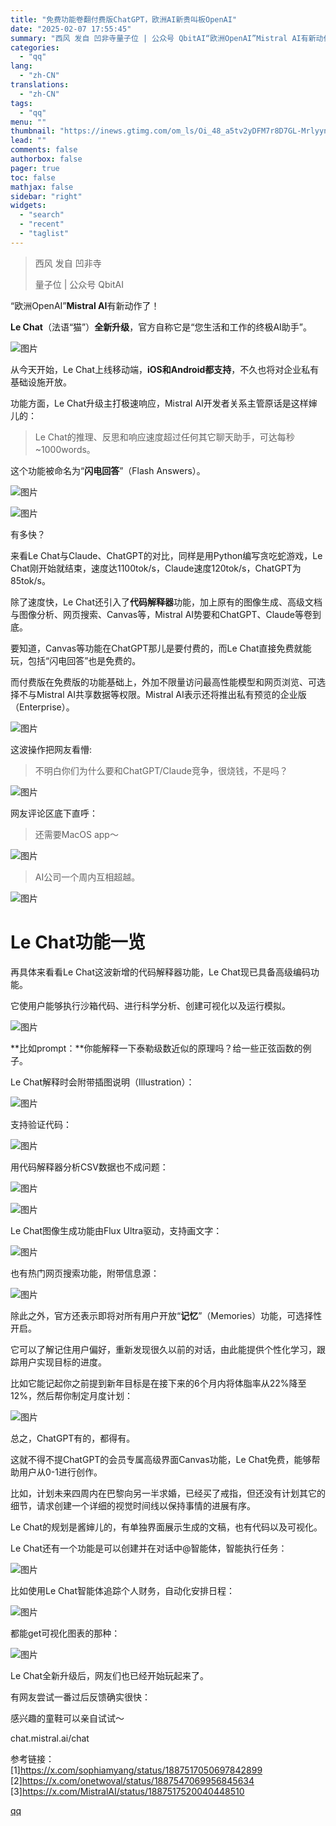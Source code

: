 ```yaml
---
title: "免费功能卷翻付费版ChatGPT，欧洲AI新贵叫板OpenAI"
date: "2025-02-07 17:55:45"
summary: "西风 发自 凹非寺量子位 | 公众号 QbitAI“欧洲OpenAI”Mistral AI有新动作了..."
categories:
  - "qq"
lang:
  - "zh-CN"
translations:
  - "zh-CN"
tags:
  - "qq"
menu: ""
thumbnail: "https://inews.gtimg.com/om_ls/Oi_48_a5tv2yDFM7r8D7GL-MrlyynVRzi8hpJ2FOk06_YAA_640360/0"
lead: ""
comments: false
authorbox: false
pager: true
toc: false
mathjax: false
sidebar: "right"
widgets:
  - "search"
  - "recent"
  - "taglist"
---
```


> 西风 发自 凹非寺
> 
> 量子位 | 公众号 QbitAI

“欧洲OpenAI”**Mistral AI**有新动作了！

**Le Chat**（法语“猫”）**全新升级**，官方自称它是“您生活和工作的终极AI助手”。

![图片](https://inews.gtimg.com/news_bt/OJJqpI3UIUSWmxVMG4WbPkyyLF8WrhgTnCBQdlbBPTGHUAA/641)

从今天开始，Le Chat上线移动端，**iOS和Android都支持**，不久也将对企业私有基础设施开放。

功能方面，Le Chat升级主打极速响应，Mistral AI开发者关系主管原话是这样婶儿的：

> Le Chat的推理、反思和响应速度超过任何其它聊天助手，可达每秒~1000words。

这个功能被命名为“**闪电回答**”（Flash Answers）。

![图片](https://inews.gtimg.com/news_bt/Oo58BatMJJCKn8v0CTcG0KokafpKEGUtCy9L0CTTz7eboAA/641)

![图片](https://inews.gtimg.com/news_bt/OdkVjxJqAmkwCMQ47yh943TasMzkMMFBi3auZG6zfN7C0AA/641)

有多快？

来看Le Chat与Claude、ChatGPT的对比，同样是用Python编写贪吃蛇游戏，Le Chat刚开始就结束，速度达1100tok/s，Claude速度120tok/s，ChatGPT为85tok/s。

除了速度快，Le Chat还引入了**代码解释器**功能，加上原有的图像生成、高级文档与图像分析、网页搜索、Canvas等，Mistral AI势要和ChatGPT、Claude等卷到底。

要知道，Canvas等功能在ChatGPT那儿是要付费的，而Le Chat直接免费就能玩，包括“闪电回答”也是免费的。

而付费版在免费版的功能基础上，外加不限量访问最高性能模型和网页浏览、可选择不与Mistral AI共享数据等权限。Mistral AI表示还将推出私有预览的企业版（Enterprise）。

![图片](https://inews.gtimg.com/news_bt/OxzSKOHoMp2tHhdBY2aHRIk96QlYh2OHQB6AeMQCPd--MAA/641)

这波操作把网友看懵:

> 不明白你们为什么要和ChatGPT/Claude竞争，很烧钱，不是吗？

![图片](https://inews.gtimg.com/news_bt/OWzr5UN3c6kSnz-PN7E4SgFLbkx23F5Wo1C7aGJxAQm3QAA/641)

网友评论区底下直呼：

> 还需要MacOS app～

![图片](https://inews.gtimg.com/news_bt/Oj1aTsUdq5h7Bdl8BlDVXlmp5iFXMsIHNkkgiVAci4ekYAA/641)

> AI公司一个周内互相超越。

![图片](https://inews.gtimg.com/news_bt/OGfBOuD7XX9oyWl8lWkdOqf475fq8Zt59P9FWemGeW9YQAA/641)

Le Chat功能一览
===========

再具体来看看Le Chat这波新增的代码解释器功能，Le Chat现已具备高级编码功能。

它使用户能够执行沙箱代码、进行科学分析、创建可视化以及运行模拟。

![图片](https://inews.gtimg.com/news_bt/OyG6u-AHr7bPFEZcIavhARzJ3wdf3hHtN6F8NVEhiOwNwAA/641)

**比如prompt：**你能解释一下泰勒级数近似的原理吗？给一些正弦函数的例子。

Le Chat解释时会附带插图说明（Illustration）：

![图片](https://inews.gtimg.com/news_bt/GK60bS7NaWqpQhA8k1hTR3nVRkMEbdOtWyeyhFNbvtCZwAA/0)

支持验证代码：

![图片](https://inews.gtimg.com/news_bt/GxltA6sRpVzbQikMrbdV4Yod51rrwWnnfs73UQn5SB7VUAA/0)

用代码解释器分析CSV数据也不成问题：

![图片](https://inews.gtimg.com/news_bt/Gpc5K-6AQ7DBqVifkDIlKH6-SUYVoV9ehUPUon0teNYu0AA/0)

![图片](https://inews.gtimg.com/news_bt/GFDtTJe-hrfQEJKaD7pROMe3jSVv673Ob76nHoaO3t708AA/0)

Le Chat图像生成功能由Flux Ultra驱动，支持画文字：

![图片](https://inews.gtimg.com/news_bt/GFohiVtSZjXSE7aTK3vUh2t78UbMnaPMZwTJdb3PZuUUQAA/0)

也有热门网页搜索功能，附带信息源：

![图片](https://inews.gtimg.com/news_bt/Gbz00dW9hG446OtNpR89hY3orczyinVtQ7oM4xavDmdNQAA/0)

除此之外，官方还表示即将对所有用户开放“**记忆**”（Memories）功能，可选择性开启。

它可以了解记住用户偏好，重新发现很久以前的对话，由此能提供个性化学习，跟踪用户实现目标的进度。

比如它能记起你之前提到新年目标是在接下来的6个月内将体脂率从22%降至12%，然后帮你制定月度计划：

![图片](https://inews.gtimg.com/news_bt/GyG8osMM5JlD5Wr79YQbFzmSr_MTInUGOKngxv0Dbz7SwAA/0)

总之，ChatGPT有的，都得有。

这就不得不提ChatGPT的会员专属高级界面Canvas功能，Le Chat免费，能够帮助用户从0-1进行创作。

比如，计划未来四周内在巴黎向另一半求婚，已经买了戒指，但还没有计划其它的细节，请求创建一个详细的视觉时间线以保持事情的进展有序。

Le Chat的规划是酱婶儿的，有单独界面展示生成的文稿，也有代码以及可视化。

Le Chat还有一个功能是可以创建并在对话中@智能体，智能执行任务：

![图片](https://inews.gtimg.com/news_bt/OHpvsB9T-XvphVy1pDzqHCvVjqIJ0yJhy9mGtPrrkDSYQAA/641)

比如使用Le Chat智能体追踪个人财务，自动化安排日程：

![图片](https://inews.gtimg.com/news_bt/GvmNSZ24AEUaKxXqzlHPV31w1xHJ_C0LOWdcVSUgarGWcAA/0)

都能get可视化图表的那种：

![图片](https://inews.gtimg.com/news_bt/GO50uWNRmDQV6v9Cu6SkU_Frd0NFsJzg13nJVCTVfDaEAAA/0)

Le Chat全新升级后，网友们也已经开始玩起来了。

有网友尝试一番过后反馈确实很快：

感兴趣的童鞋可以亲自试试～

chat.mistral.ai/chat

参考链接：  
[1]https://x.com/sophiamyang/status/1887517050697842899  
[2]https://x.com/onetwoval/status/1887547069956845634  
[3]https://x.com/MistralAI/status/1887517520040448510

[qq](https://new.qq.com/rain/a/20250207A076ND00)
